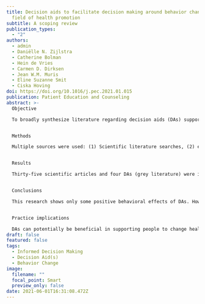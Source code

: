 ```yaml
---
title: Decision aids to facilitate decision making around behavior change in the
  field of health promotion
subtitle: A scoping review
publication_types:
  - "2"
authors:
  - admin
  - Daniëlle N. Zijlstra
  - Catherine Bolman
  - Hein de Vries
  - Carmen D. Dirksen
  - Jean W.M. Muris
  - Eline Suzanne Smit
  - Ciska Hoving
doi: https://doi.org/10.1016/j.pec.2021.01.015
publication: Patient Education and Counseling
abstract: >-
  Objective

  To broadly synthesize literature regarding decision aids (DAs) supporting decision making about diet, physical activity, sleeping and substance use a scoping review was performed.


  Methods

  Multiple sources were used: (1) Scientific literature searches, (2) excluded references from a Cochrane review regarding DAs for treatments and screenings, and (3) results from additional searches. Interventions had to (1) support informed decision making and (2) provide information and help to choose between at least two options. Two researchers screened titles and abstracts. Relevant information was extracted descriptively.


  Results

  Thirty-five scientific articles and four DAs (grey literature) were included. Results were heterogeneous. Twenty-nine (94%) studies described substance use DAs. All DAs offered information and value and/or preference clarification. Many other elements were included (e.g., goal-setting). DA’s effects were mixed. Few studies used standardized measures, e.g., decisional conflict (n = 4, 13%). Some positive behavioral effects were reported: e.g., smoking abstinence (n = 1).


  Conclusions

  This research shows only some positive behavioral effects of DAs. However, studies reported heterogeneous results/outcomes, impeding knowledge synthesis. Areas of improvement were identified, e.g., establishing which intervention elements are effective regarding health behavior decision making.


  Practice implications

  DAs can potentially be beneficial in supporting people to change health behaviors – especially regarding smoking.
draft: false
featured: false
tags:
  - Informed Decision Making
  - Decision Aid(s)
  - Behavior Change
image:
  filename: ""
  focal_point: Smart
  preview_only: false
date: 2021-06-01T16:31:08.472Z
---
```

